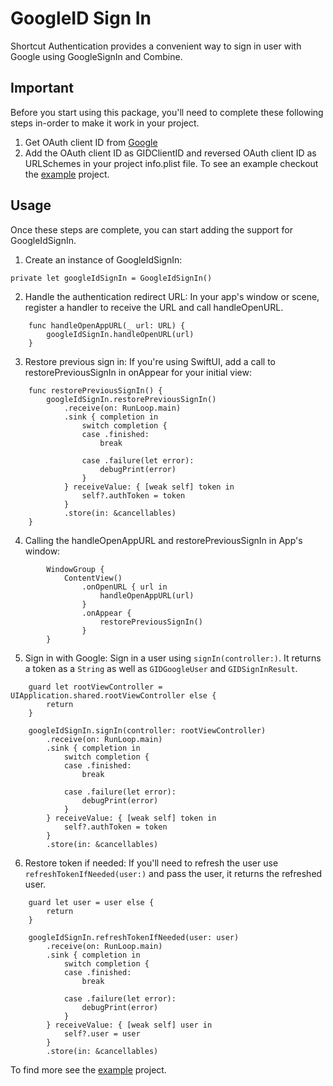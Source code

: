 # GoogleID Sign In
Shortcut Authentication provides a convenient way to sign in user with Google using GoogleSignIn and Combine.

## Important
Before you start using this package, you'll need to complete these following steps in-order to make it work in your project.

1. Get OAuth client ID from [Google](https://developers.google.com/identity/sign-in/ios/start-integrating)
2. Add the OAuth client ID as GIDClientID and reversed OAuth client ID as URLSchemes in your project info.plist file.
To see an example checkout the [example](Example) project.

## Usage
Once these steps are complete, you can start adding the support for GoogleIdSignIn.

1. Create an instance of GoogleIdSignIn:
```
private let googleIdSignIn = GoogleIdSignIn()
```

2.  Handle the authentication redirect URL:
In your app's window or scene, register a handler to receive the URL and call handleOpenURL.

```
    func handleOpenAppURL(_ url: URL) {
        googleIdSignIn.handleOpenURL(url)
    }
```
    
3. Restore previous sign in:
If you're using SwiftUI, add a call to restorePreviousSignIn in onAppear for your initial view:

```
    func restorePreviousSignIn() {
        googleIdSignIn.restorePreviousSignIn()
            .receive(on: RunLoop.main)
            .sink { completion in
                switch completion {
                case .finished:
                    break

                case .failure(let error):
                    debugPrint(error)
                }
            } receiveValue: { [weak self] token in
                self?.authToken = token
            }
            .store(in: &cancellables)
    }
```
    
4. Calling the handleOpenAppURL and restorePreviousSignIn in App's window:
```
        WindowGroup {
            ContentView()
                .onOpenURL { url in
                    handleOpenAppURL(url)
                }
                .onAppear {
                    restorePreviousSignIn()
                }
        }
```

5. Sign in with Google:
Sign in a user using `signIn(controller:)`. It returns a token as a `String` as well as `GIDGoogleUser` and `GIDSignInResult`.
```
    guard let rootViewController = UIApplication.shared.rootViewController else {
        return
    }

    googleIdSignIn.signIn(controller: rootViewController)
        .receive(on: RunLoop.main)
        .sink { completion in
            switch completion {
            case .finished:
                break

            case .failure(let error):
                debugPrint(error)
            }
        } receiveValue: { [weak self] token in
            self?.authToken = token
        }
        .store(in: &cancellables)
```

6. Restore token if needed:
If you'll need to refresh the user use `refreshTokenIfNeeded(user:)` and pass the user, it returns the refreshed user.

```
    guard let user = user else {
        return
    }

    googleIdSignIn.refreshTokenIfNeeded(user: user)
        .receive(on: RunLoop.main)
        .sink { completion in
            switch completion {
            case .finished:
                break

            case .failure(let error):
                debugPrint(error)
            }
        } receiveValue: { [weak self] user in
            self?.user = user
        }
        .store(in: &cancellables)
```

To find more see the [example](Example) project.
